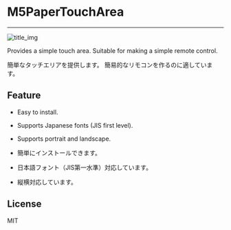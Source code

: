 # M5PaperTouchArea

-----

![title_img](https://ltside.com/images/m5pta.jpg)

Provides a simple touch area.
Suitable for making a simple remote control.

簡単なタッチエリアを提供します。
簡易的なリモコンを作るのに適しています。

## Feature

- Easy to install.
- Supports Japanese fonts (JIS first level).
- Supports portrait and landscape.

- 簡単にインストールできます。
- 日本語フォント（JIS第一水準）対応しています。
- 縦横対応しています。

## License

MIT